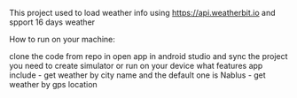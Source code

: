 This project used to load weather info using https://api.weatherbit.io and spport 16 days weather

How to run on your machine:

clone the code from repo
in open app in android studio and sync the project
you need to create simulator or run on your device
what features app include - get weather by city name and the default one is Nablus - get weather by gps location
